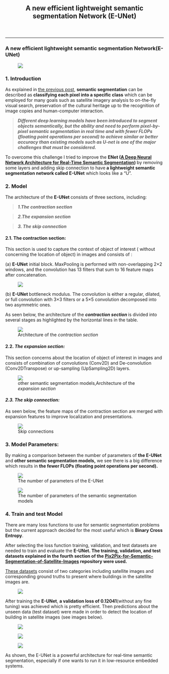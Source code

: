 
<header>
<h2 class="p-name">A new  efficient lightweight semantic segmentation Network (E-UNet)</h1>
</header>
<section data-field="subtitle" class="p-summary">

</section>
<section data-field="body" class="e-content">
<section name="2c33" class="section section--body section--first"><div class="section-divider"><hr class="section-divider"></div><div class="section-content"><div class="section-inner sectionLayout--insetColumn"><h3 name="16d5" id="16d5" class="graf graf--h3 graf--leading graf--title">A new efficient lightweight semantic segmentation Network(E-UNet)</h3><figure name="b088" id="b088" class="graf graf--figure graf-after--h3"><img class="graf-image" data-image-id="1*8-EbD0OkVEWo7AySaK50Hw.png" data-width="1992" data-height="1112" data-is-featured="true" src="https://cdn-images-1.medium.com/max/800/1*8-EbD0OkVEWo7AySaK50Hw.png"></figure><h3 name="d278" id="d278" class="graf graf--h3 graf-after--figure">1. Introduction</h3><p name="8541" id="8541" class="graf graf--p graf-after--h3">As explained in <a href="https://medium.com/analytics-vidhya/deep-learning-semantic-segmentation-networks-18148e2cf0fb" data-href="https://medium.com/analytics-vidhya/deep-learning-semantic-segmentation-networks-18148e2cf0fb" class="markup--anchor markup--p-anchor" target="_blank">the previous post</a>, <strong class="markup--strong markup--p-strong">semantic segmentation</strong> can be described as <strong class="markup--strong markup--p-strong">classifying each pixel into a specific class</strong> which can be employed for many goals such as satellite imagery analysis to on-the-fly visual search, preservation of the cultural heritage up to the recognition of image copies and human-computer interaction.</p><blockquote name="f049" id="f049" class="graf graf--blockquote graf-after--p"><strong class="markup--strong markup--blockquote-strong"><em class="markup--em markup--blockquote-em">Different deep learning models have been introduced to segment objects semantically, but the ability and need to perform pixel-by-pixel semantic segmentation in real time and with fewer FLOPs (floating point operations per second) to achieve similar or better accuracy than existing models such as U-net is one of the major challenges that must be considered.</em></strong></blockquote><p name="73d8" id="73d8" class="graf graf--p graf-after--blockquote">To overcome this challenge I tried to improve the <strong class="markup--strong markup--p-strong">ENet (</strong><a href="https://arxiv.org/abs/1606.02147" data-href="https://arxiv.org/abs/1606.02147" class="markup--anchor markup--p-anchor" rel="noopener" target="_blank"><strong class="markup--strong markup--p-strong">A Deep Neural Network Architecture for Real-Time Semantic Segmentation</strong></a><strong class="markup--strong markup--p-strong">) </strong>by removing some layers and adding skip connection to have<strong class="markup--strong markup--p-strong"> a lightweight semantic segmentation network called</strong> <strong class="markup--strong markup--p-strong">E-UNet</strong> which looks like a “U”.</p><h3 name="dd67" id="dd67" class="graf graf--h3 graf-after--p"><strong class="markup--strong markup--h3-strong">2. Model</strong></h3><p name="cd7a" id="cd7a" class="graf graf--p graf-after--h3">The architecture of the <strong class="markup--strong markup--p-strong">E-UNet </strong>consists of three sections, including:</p><blockquote name="8889" id="8889" class="graf graf--blockquote graf-after--p"><strong class="markup--strong markup--blockquote-strong"><em class="markup--em markup--blockquote-em">1.The contraction section</em></strong></blockquote><blockquote name="f8d3" id="f8d3" class="graf graf--blockquote graf-after--blockquote"><strong class="markup--strong markup--blockquote-strong"><em class="markup--em markup--blockquote-em">2.The expansion section</em></strong></blockquote><blockquote name="2519" id="2519" class="graf graf--blockquote graf-after--blockquote"><strong class="markup--strong markup--blockquote-strong"><em class="markup--em markup--blockquote-em">3. The skip connection</em></strong></blockquote><h4 name="1d00" id="1d00" class="graf graf--h4 graf-after--blockquote"><strong class="markup--strong markup--h4-strong">2.1. The contraction section:</strong></h4><p name="bf58" id="bf58" class="graf graf--p graf-after--h4">This section is used to capture the context of object of interest ( without concerning the location of object) in images and consists of :</p><p name="4bd1" id="4bd1" class="graf graf--p graf-after--p">(a) <strong class="markup--strong markup--p-strong">E-UNet</strong> initial block. MaxPooling is performed with non-overlapping 2×2 windows, and the convolution has 13 filters that sum to 16 feature maps after concatenation.</p><figure name="c244" id="c244" class="graf graf--figure graf-after--p"><img class="graf-image" data-image-id="1*8TuBU8B2zHK2Mv9a5yhxUw.png" data-width="1354" data-height="542" src="https://cdn-images-1.medium.com/max/800/1*8TuBU8B2zHK2Mv9a5yhxUw.png"></figure><p name="e69d" id="e69d" class="graf graf--p graf-after--figure">(b) <strong class="markup--strong markup--p-strong">E-UNet </strong>bottleneck modulus. The convolution is either a regular, dilated, or full convolution with 3×3 filters or a 5×5 convolution decomposed into two asymmetric ones.</p><p name="85f6" id="85f6" class="graf graf--p graf-after--p">As seen below, the architecture of the <strong class="markup--strong markup--p-strong"><em class="markup--em markup--p-em">contraction section </em></strong>is divided into several stages as highlighted by the horizontal lines in the table.</p><figure name="4ec8" id="4ec8" class="graf graf--figure graf-after--p"><img class="graf-image" data-image-id="1*_11ROvh4wAbgKmIBgIlQ1Q.png" data-width="1072" data-height="1592" src="https://cdn-images-1.medium.com/max/800/1*_11ROvh4wAbgKmIBgIlQ1Q.png"><figcaption class="imageCaption">Architecture of the <em class="markup--em markup--figure-em">contraction section</em></figcaption></figure><h4 name="b1f4" id="b1f4" class="graf graf--h4 graf-after--figure">2.2. <strong class="markup--strong markup--h4-strong"><em class="markup--em markup--h4-em">The expansion section:</em></strong></h4><p name="1039" id="1039" class="graf graf--p graf-after--h4">This section concerns about the location of object of interest in images and consists of combination of convolutions (Conv2D) and De-convolution (Conv2DTranspose) or up-sampling (UpSampling2D) layers.</p><figure name="2cc3" id="2cc3" class="graf graf--figure graf-after--p"><img class="graf-image" data-image-id="1*PXACI9GQq_5GkEW2yQnVxw.png" data-width="1062" data-height="1242" src="https://cdn-images-1.medium.com/max/800/1*PXACI9GQq_5GkEW2yQnVxw.png"><figcaption class="imageCaption">other semantic segmentation models,Architecture of the <em class="markup--em markup--figure-em">expansion section</em></figcaption></figure><h4 name="63e9" id="63e9" class="graf graf--h4 graf-after--figure"><strong class="markup--strong markup--h4-strong"><em class="markup--em markup--h4-em">2.3. The skip connection:</em></strong></h4><p name="5c81" id="5c81" class="graf graf--p graf-after--h4">As seen below, the feature maps of the contraction section are merged with expansion features to improve localization and presentations.</p><figure name="1a9f" id="1a9f" class="graf graf--figure graf-after--p"><img class="graf-image" data-image-id="1*EyXHAkKVAGhrq0IflKY3oA.png" data-width="1936" data-height="1376" src="https://cdn-images-1.medium.com/max/800/1*EyXHAkKVAGhrq0IflKY3oA.png"><figcaption class="imageCaption">Skip connections</figcaption></figure><h3 name="3d04" id="3d04" class="graf graf--h3 graf-after--figure">3. Model Parameters:</h3><p name="060b" id="060b" class="graf graf--p graf-after--h3">By making a comparison between the number of parameters of <strong class="markup--strong markup--p-strong">the E-UNet</strong> and <strong class="markup--strong markup--p-strong">other semantic segmentation models,</strong> we see there is a big difference which results in <strong class="markup--strong markup--p-strong">the fewer FLOPs (floating point operations per second).</strong></p><figure name="50c0" id="50c0" class="graf graf--figure graf-after--p"><img class="graf-image" data-image-id="1*XOtYMZttpN0M55Lm-LpJZQ.png" data-width="842" data-height="202" src="https://cdn-images-1.medium.com/max/800/1*XOtYMZttpN0M55Lm-LpJZQ.png"><figcaption class="imageCaption">The number of parameters of the E-UNet</figcaption></figure><figure name="ddd3" id="ddd3" class="graf graf--figure graf-after--figure"><img class="graf-image" data-image-id="1*E_9RpScU-5gmNudhd3PkTw.png" data-width="1358" data-height="1482" src="https://cdn-images-1.medium.com/max/800/1*E_9RpScU-5gmNudhd3PkTw.png"><figcaption class="imageCaption">The number of parameters of the semantic segmentation models</figcaption></figure><h3 name="87d8" id="87d8" class="graf graf--h3 graf-after--figure">4. Train and test Model</h3><p name="b4a5" id="b4a5" class="graf graf--p graf-after--h3">There are many loss functions to use for semantic segmentation problems but the current approach decided for the most useful which is <strong class="markup--strong markup--p-strong">Binary Cross Entropy</strong>.</p><p name="03bb" id="03bb" class="graf graf--p graf-after--p">After selecting the loss function training, validation, and test datasets are needed to train and evaluate the <strong class="markup--strong markup--p-strong">E-UNet. The training, validation, and test datasets explained in the fourth section of the </strong><a href="https://github.com/A2Amir/Pix2Pix-for-Semantic-Segmentation-of-Satellite-Images" data-href="https://github.com/A2Amir/Pix2Pix-for-Semantic-Segmentation-of-Satellite-Images" class="markup--anchor markup--p-anchor" rel="noopener" target="_blank"><strong class="markup--strong markup--p-strong">Pix2Pix-for-Semantic-Segmentation-of-Satellite-Images</strong></a><strong class="markup--strong markup--p-strong"> repository were used.</strong></p><p name="43c2" id="43c2" class="graf graf--p graf-after--p"><a href="https://github.com/A2Amir/Pix2Pix-for-Semantic-Segmentation-of-Satellite-Images/tree/master/Dataset/Klein_Dataset2" data-href="https://github.com/A2Amir/Pix2Pix-for-Semantic-Segmentation-of-Satellite-Images/tree/master/Dataset/Klein_Dataset2" class="markup--anchor markup--p-anchor" rel="noopener" target="_blank">These datasets</a> consist of two categories including satellite images and corresponding ground truths to present where buildings in the satellite images are.</p><figure name="5462" id="5462" class="graf graf--figure graf-after--p"><img class="graf-image" data-image-id="1*PBaE11cSGobgXMAOieMdMA.png" data-width="1108" data-height="468" src="https://cdn-images-1.medium.com/max/800/1*PBaE11cSGobgXMAOieMdMA.png"><figcaption class="imageCaption"></figcaption></figure><p name="1114" id="1114" class="graf graf--p graf-after--figure">After training the <strong class="markup--strong markup--p-strong">E-UNet</strong>, <strong class="markup--strong markup--p-strong">a validation loss of 0.12041</strong>(without any fine tuning) was achieved which is pretty efficient. Then predictions about the unseen data (test dataset) were made in order to detect the location of building in satellite images (see images below).</p><figure name="e4a4" id="e4a4" class="graf graf--figure graf-after--p"><img class="graf-image" data-image-id="1*8VkEXmmGE0iEMhNGiNNo1w.png" data-width="2416" data-height="802" src="https://cdn-images-1.medium.com/max/800/1*8VkEXmmGE0iEMhNGiNNo1w.png"></figure><figure name="d4d3" id="d4d3" class="graf graf--figure graf-after--figure"><img class="graf-image" data-image-id="1*uxzU8MGdwDWo1B4YesEQ6w.png" data-width="2410" data-height="784" src="https://cdn-images-1.medium.com/max/800/1*uxzU8MGdwDWo1B4YesEQ6w.png"></figure><figure name="4bdb" id="4bdb" class="graf graf--figure graf-after--figure"><img class="graf-image" data-image-id="1*9YWOqZ95hV1haQqwEwiKYA.png" data-width="2406" data-height="780" src="https://cdn-images-1.medium.com/max/800/1*9YWOqZ95hV1haQqwEwiKYA.png"></figure><p name="4a51" id="4a51" class="graf graf--p graf-after--figure">As shown, the E-UNet is a powerful architecture for real-time semantic segmentation, especially if one wants to run it in low-resource embedded systems.</p><blockquote name="69c0" id="69c0" class="graf graf--blockquote graf-after--p"><em class="markup--em markup--blockquote-em"></section>
</section>
</article>
</body>
</html>
